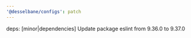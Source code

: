 ```yaml
---
'@desselbane/configs': patch
---
```


deps: [minor|dependencies] Update package eslint from 9.36.0 to 9.37.0
